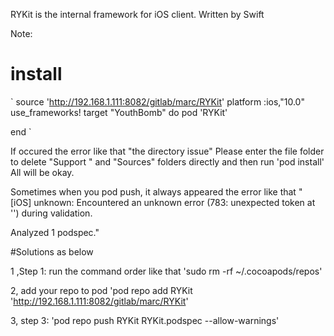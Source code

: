 RYKit is the internal framework for iOS client.
Written by Swift 

Note: 
# install 


`
source 'http://192.168.1.111:8082/gitlab/marc/RYKit'
platform :ios,"10.0"
use_frameworks!
target "YouthBomb" do 
	pod 'RYKit'
	

end
`


If occured the error like that "the directory issue"
Please enter the file folder to delete "Support " and "Sources" folders directly and then run 'pod install'
All will be okay.

Sometimes when you pod push, it always appeared the error like that " [iOS] unknown: Encountered an unknown error (783: unexpected token at '') during validation.

Analyzed 1 podspec."

#Solutions as below

1 ,Step 1: run the command order like that 
'sudo rm -rf ~/.cocoapods/repos'

2, add your repo to pod
'pod repo add RYKit 'http://192.168.1.111:8082/gitlab/marc/RYKit'


3, step 3:
'pod repo push RYKit RYKit.podspec --allow-warnings'